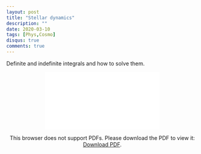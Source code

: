 ```yaml
---
layout: post
title: "Stellar dynamics"
description: ""
date: 2020-03-10
tags: [Phys,Cosmo]
disqus: true
comments: true
---
```

Definite and indefinite integrals and how to solve them.<!--more-->
<div style="margin:0 auto;text-align:center">
<object data="pdfs/StellarDynamics.pdf" type="application/pdf" width="80%" height="500px">
    <embed src="pdfs/StellarDynamics.pdf">
        <p>This browser does not support PDFs. Please download the PDF to view it: <a href="pdfs/StellarDynamics.pdf">Download PDF</a>.</p>
    </embed>
</object></div>

